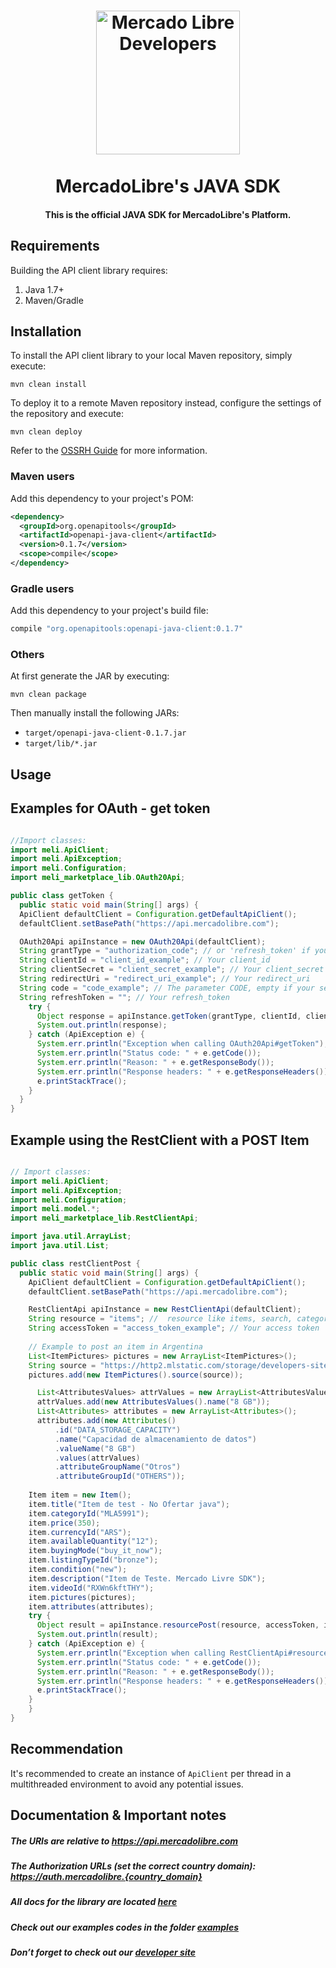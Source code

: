 
<h1 align="center">
  <a href="https://developers.mercadolibre.com">
    <img src="https://user-images.githubusercontent.com/1153516/29861072-689ec57e-8d3e-11e7-8368-dd923543258f.jpg" alt="Mercado Libre Developers" width="230"></a>
  </a>
  <br><br>
  MercadoLibre's JAVA SDK
  <br>
</h1>

<h4 align="center">This is the official JAVA SDK for MercadoLibre's Platform.</h4>



## Requirements

Building the API client library requires:
1. Java 1.7+
2. Maven/Gradle

## Installation

To install the API client library to your local Maven repository, simply execute:

```shell
mvn clean install
```

To deploy it to a remote Maven repository instead, configure the settings of the repository and execute:

```shell
mvn clean deploy
```

Refer to the [OSSRH Guide](http://central.sonatype.org/pages/ossrh-guide.html) for more information.

### Maven users

Add this dependency to your project's POM:

```xml
<dependency>
  <groupId>org.openapitools</groupId>
  <artifactId>openapi-java-client</artifactId>
  <version>0.1.7</version>
  <scope>compile</scope>
</dependency>
```

### Gradle users

Add this dependency to your project's build file:

```groovy
compile "org.openapitools:openapi-java-client:0.1.7"
```

### Others

At first generate the JAR by executing:

```shell
mvn clean package
```

Then manually install the following JARs:

* `target/openapi-java-client-0.1.7.jar`
* `target/lib/*.jar`


## Usage

## Examples for OAuth - get token
```java

//Import classes:
import meli.ApiClient;
import meli.ApiException;
import meli.Configuration;
import meli_marketplace_lib.OAuth20Api;

public class getToken {
  public static void main(String[] args) {
  ApiClient defaultClient = Configuration.getDefaultApiClient();
  defaultClient.setBasePath("https://api.mercadolibre.com");

  OAuth20Api apiInstance = new OAuth20Api(defaultClient);
  String grantType = "authorization_code"; // or 'refresh_token' if you need get one new token
  String clientId = "client_id_example"; // Your client_id
  String clientSecret = "client_secret_example"; // Your client_secret 
  String redirectUri = "redirect_uri_example"; // Your redirect_uri
  String code = "code_example"; // The parameter CODE, empty if your send a refresh_token 
  String refreshToken = ""; // Your refresh_token 
    try {
      Object response = apiInstance.getToken(grantType, clientId, clientSecret, redirectUri, code, refreshToken);
      System.out.println(response);
    } catch (ApiException e) {
      System.err.println("Exception when calling OAuth20Api#getToken");
      System.err.println("Status code: " + e.getCode());
      System.err.println("Reason: " + e.getResponseBody());
      System.err.println("Response headers: " + e.getResponseHeaders());
      e.printStackTrace();
    }
  }
}

```

## Example using the RestClient with a POST Item

```java

// Import classes:
import meli.ApiClient;
import meli.ApiException;
import meli.Configuration;
import meli.model.*;
import meli_marketplace_lib.RestClientApi;

import java.util.ArrayList;
import java.util.List;

public class restClientPost {
  public static void main(String[] args) {
    ApiClient defaultClient = Configuration.getDefaultApiClient();
    defaultClient.setBasePath("https://api.mercadolibre.com");

    RestClientApi apiInstance = new RestClientApi(defaultClient);
    String resource = "items"; //  resource like items, search, category etc
    String accessToken = "access_token_example"; // Your access token 
    
    // Example to post an item in Argentina
    List<ItemPictures> pictures = new ArrayList<ItemPictures>();
    String source =	"https://http2.mlstatic.com/storage/developers-site-cms-admin/openapi/319968615067-mp3.jpg";
    pictures.add(new ItemPictures().source(source));

      List<AttributesValues> attrValues = new ArrayList<AttributesValues>();
      attrValues.add(new AttributesValues().name("8 GB"));
      List<Attributes> attributes = new ArrayList<Attributes>();
      attributes.add(new Attributes()
          .id("DATA_STORAGE_CAPACITY")
          .name("Capacidad de almacenamiento de datos")
          .valueName("8 GB")
          .values(attrValues)
          .attributeGroupName("Otros")
          .attributeGroupId("OTHERS"));
      
    Item item = new Item();
    item.title("Item de test - No Ofertar java");
    item.categoryId("MLA5991");
    item.price(350);
    item.currencyId("ARS");
    item.availableQuantity("12");
    item.buyingMode("buy_it_now");
    item.listingTypeId("bronze");
    item.condition("new");
    item.description("Item de Teste. Mercado Livre SDK");
    item.videoId("RXWn6kftTHY");
    item.pictures(pictures);
    item.attributes(attributes);
    try {
      Object result = apiInstance.resourcePost(resource, accessToken, item);
      System.out.println(result);
    } catch (ApiException e) {
      System.err.println("Exception when calling RestClientApi#resourcePost");
      System.err.println("Status code: " + e.getCode());
      System.err.println("Reason: " + e.getResponseBody());
      System.err.println("Response headers: " + e.getResponseHeaders());
      e.printStackTrace();
    }
	}
}

```

## Recommendation

It's recommended to create an instance of `ApiClient` per thread in a multithreaded environment to avoid any potential issues.


## Documentation & Important notes

##### The URIs are relative to https://api.mercadolibre.com

##### The Authorization URLs (set the correct country domain): https://auth.mercadolibre.{country_domain}


#####  All docs for the library are located [here](https://github.com/mercadolibre/java-sdk/tree/master/docs)

#####  Check out our examples codes in the folder [examples](https://github.com/mercadolibre/java-sdk/tree/master/examples)

##### Don’t forget to check out our [developer site](https://developers.mercadolibre.com/)

